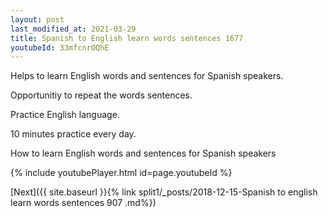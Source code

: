 ```yaml
---
layout: post
last_modified_at: 2021-03-29
title: Spanish to English learn words sentences 1677 
youtubeId: 33mfcnrOQhE
---
```

 
 
Helps to learn English words and sentences for Spanish speakers.

Opportunitiy to repeat the words sentences. 

Practice English language. 
 
10 minutes practice every day. 
 
How to learn English words and sentences for Spanish speakers 
 
{% include youtubePlayer.html id=page.youtubeId %}
 
 
[Next]({{ site.baseurl }}{% link  split1/_posts/2018-12-15-Spanish to english learn words sentences 907 .md%})
 
